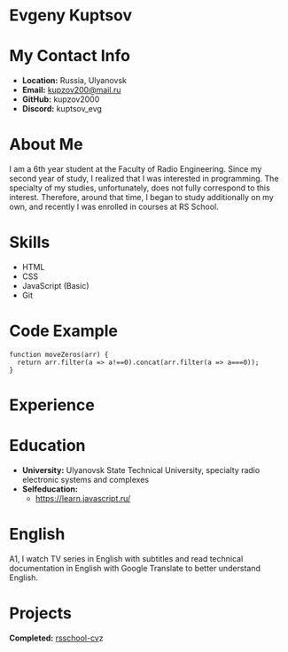 # Evgeny Kuptsov

# My Contact Info
* **Location:** Russia, Ulyanovsk
* **Email:** kupzov200@mail.ru
* **GitHub:** kupzov2000
* **Discord:** kuptsov_evg

# About Me
I am a 6th year student at the Faculty of Radio Engineering. Since my second year of study, I realized that I was interested in programming. The specialty of my studies, unfortunately, does not fully correspond to this interest. Therefore, around that time, I began to study additionally on my own, and recently I was enrolled in courses at RS School.

# Skills
* HTML
* CSS
* JavaScript (Basic)
* Git

# Code Example
```
function moveZeros(arr) {
  return arr.filter(a => a!==0).concat(arr.filter(a => a===0));
}
```

# Experience

# Education
* **University:** Ulyanovsk State Technical University, specialty radio electronic systems and complexes
* **Selfeducation:** 
    + https://learn.javascript.ru/

# English
A1, I watch TV series in English with subtitles and read technical documentation in English with Google Translate to better understand English.

# Projects
**Completed:** [rsschool-cv](https://github.com/kupzov2000/rsschool-cv)z